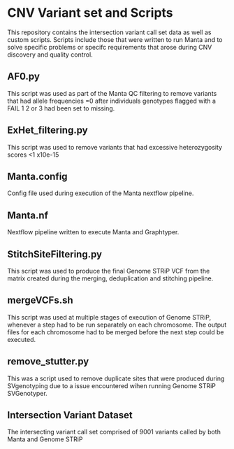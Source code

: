 # CNV Variant set and Scripts

This repository contains the intersection variant call set data as well as custom scripts. Scripts include those that were written to run Manta and to solve specific problems or specifc requirements that arose during CNV discovery and quality control.

## AF0.py

This script was used as part of the Manta QC filtering to remove variants that had allele frequencies =0 after individuals genotypes flagged with a FAIL 1 2 or 3 had been set to missing.  

## ExHet_filtering.py

This script was used to remove variants that had excessive heterozygosity scores <1 x10e-15 

## Manta.config

Config file used during execution of the Manta nextflow pipeline. 

## Manta.nf

Nextflow pipeline written to execute Manta and Graphtyper. 

## StitchSiteFiltering.py

This script was used to produce the final Genome STRiP VCF from the matrix created during the merging, deduplication and stitching pipeline.

## mergeVCFs.sh

This script was used at multiple stages of execution of Genome STRiP, whenever a step had to be run separately on each chromosome. The output files for each chromosome had to be merged before the next step could be executed. 

## remove_stutter.py

This was a script used to remove duplicate sites that were produced during SVgenotyping due to a issue encountered wihen running Genome STRiP SVGenotyper. 

## Intersection Variant Dataset

The intersecting variant call set comprised of 9001 variants called by both Manta and Genome STRiP
